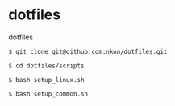 # dotfiles
dotfiles



```
$ git clone git@github.com:nkon/dotfiles.git

$ cd dotfiles/scripts

$ bash setup_linux.sh

$ bash setup_common.sh
```

